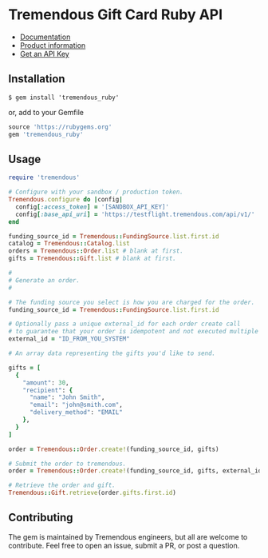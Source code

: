 # Tremendous Gift Card Ruby API

- [Documentation](https://www.tremendous.com/docs)
- [Product information](https://www.tremendous.com/rewards)
- [Get an API Key](https://www.tremendous.com/rewards/auth/signup)

Installation
------------

`$ gem install 'tremendous_ruby'`

or, add to your Gemfile

```ruby
source 'https://rubygems.org'
gem 'tremendous_ruby'
```

Usage
-----

```ruby
require 'tremendous'

# Configure with your sandbox / production token.
Tremendous.configure do |config|
  config[:access_token] = '[SANDBOX_API_KEY]'
  config[:base_api_uri] = 'https://testflight.tremendous.com/api/v1/'
end

funding_source_id = Tremendous::FundingSource.list.first.id
catalog = Tremendous::Catalog.list
orders = Tremendous::Order.list # blank at first.
gifts = Tremendous::Gift.list # blank at first.

#
# Generate an order.
#

# The funding source you select is how you are charged for the order.
funding_source_id = Tremendous::FundingSource.list.first.id

# Optionally pass a unique external_id for each order create call
# to guarantee that your order is idempotent and not executed multiple times.
external_id = "ID_FROM_YOU_SYSTEM"

# An array data representing the gifts you'd like to send.

gifts = [
  {
    "amount": 30,
    "recipient": {
      "name": "John Smith",
      "email": "john@smith.com",
      "delivery_method": "EMAIL"
    },
  }
]

order = Tremendous::Order.create!(funding_source_id, gifts)

# Submit the order to tremendous.
order = Tremendous::Order.create!(funding_source_id, gifts, external_id)

# Retrieve the order and gift.
Tremendous::Gift.retrieve(order.gifts.first.id)
```

Contributing
------------
The gem is maintained by Tremendous engineers, but all are welcome to contribute.
Feel free to open an issue, submit a PR, or post a question.
